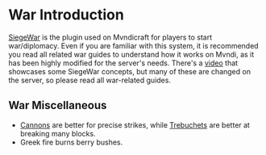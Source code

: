 # War Introduction

[SiegeWar](https://github.com/TownyAdvanced/SiegeWar/wiki/Siege-War-User-Guide) is the plugin used on Mvndicraft for players to start war/diplomacy.
Even if you are familiar with this system, it is recommended you read all related war guides to understand how it works on Mvndi, as it has been highly modified for the server's needs.
There's a [video](https://www.youtube.com/watch?v=raiAhk2Ru5Y) that showcases some SiegeWar concepts, but many of these are changed on the server, so please read all war-related guides.

## War Miscellaneous

- [Cannons](./siege_weapons/cannon.md) are better for precise strikes, while [Trebuchets](./siege_weapons/trebuchet.md) are better at breaking many blocks.
- Greek fire burns berry bushes.